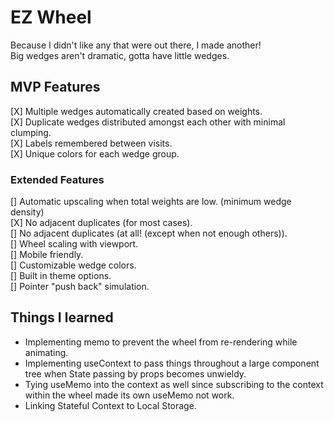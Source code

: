 # EZ Wheel
Because I didn't like any that were out there, I made another!  
Big wedges aren't dramatic, gotta have little wedges.  

## MVP Features
[X] Multiple wedges automatically created based on weights.  
[X] Duplicate wedges distributed amongst each other with minimal clumping.  
[X] Labels remembered between visits.  
[X] Unique colors for each wedge group.  

### Extended Features
[] Automatic upscaling when total weights are low. (minimum wedge density)  
[X] No adjacent duplicates (for most cases).  
[] No adjacent duplicates (at all! (except when not enough others)).  
[] Wheel scaling with viewport.  
[] Mobile friendly.  
[] Customizable wedge colors.  
[] Built in theme options.  
[] Pointer "push back" simulation.  

## Things I learned
- Implementing memo to prevent the wheel from re-rendering while animating.
- Implementing useContext to pass things throughout a large component tree when State passing by props becomes unwieldy.
- Tying useMemo into the context as well since subscribing to the context within the wheel made its own useMemo not work.
- Linking Stateful Context to Local Storage.